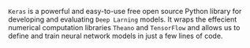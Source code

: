 `Keras` is a powerful and easy-to-use free open source Python library for developing and evaluating `Deep Larning` models. It wraps the effecient numerical computation libraries `Theano` and `TensorFlow` and allows us to define and train neural network models in just a few lines of code. 